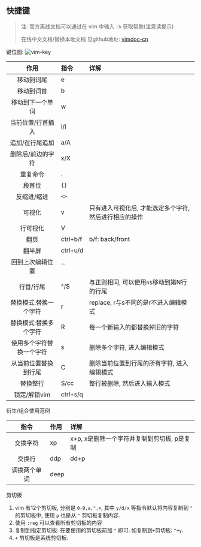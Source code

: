## 快捷键
> 注: 官方离线文档可以通过在 vim 中输入 `:h` 获取帮助(注意读提示)
> 
> 在线中文文档/替换本地文档 见github地址: [vimdoc-cn](https://github.com/vim-china/vimdoc-cn)

键位图: ![vim-key](./attach/vim-key.png)

|作用|指令|详解|
|:----:|:-----|:-----|
|移动到词尾|e||
|移动到词首|b||
|移动到下一个单词|w||
|当前位置/行首插入|i/I||
|追加/在行尾追加|a/A||
|删除后/前边的字符|x/X||
|重复命令|\.||
|段首位|`{}`||
|反缩进/缩进|`<>`||
|可视化|v|只有进入可视化后, 才能选定多个字符, 然后进行相应的操作|
|行可视化|V||
|翻页|ctrl+b/f|b/f: back/front|
|翻半屏|ctrl+u/d||
|回到上次编辑位置|\`\`||
|行首/行尾|^/$|与正则相同, 可以使用`n$`移动到第N行的行尾|
|替换模式:替换一个字符|r|replace, r与s不同的是r不进入编辑模式|
|替换模式:替换多个字符|R|每一个新输入的都替换掉旧的字符|
|使用多个字符替换一个字符|s|删除多个字符, 进入编辑模式|
|从当前位置替换到行尾|C|删除当前位置到行尾的所有字符, 进入编辑模式|
|替换整行|S/cc|整行被删除, 然后进入输入模式|
|锁定/解锁vim|ctrl+s/q||

衍生/组合使用范例

|指令|作用|详解|
|:----:|:-----|:-----|
|交换字符|xp|x+p, x是删除一个字符并复制到剪切板, p是复制|
|交换行|ddp|dd+p|
|调换两个单词|deep||

剪切板
1. vim 有12个剪切板, 分别是 `0-9,a,",+`, 其中 `y/d/x` 等指令默认将内容复制到 `"` 的剪切板中, 使用 `p` 也是从 `"` 剪切板复制内容.
2. 使用 `:reg` 可以查看所有剪切板的内容
3. 复制到指定剪切板: 在要使用的剪切板前加 `"` 即可. 如复制到`+`剪切板: `"+y`.
4. `+` 剪切板是系统剪切板. 
